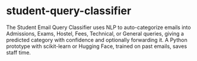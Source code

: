 # student-query-classifier
The Student Email Query Classifier uses NLP to auto-categorize emails into Admissions, Exams, Hostel, Fees, Technical, or General queries, giving a predicted category with confidence and optionally forwarding it. A Python prototype with scikit-learn or Hugging Face, trained on past emails, saves staff time.
